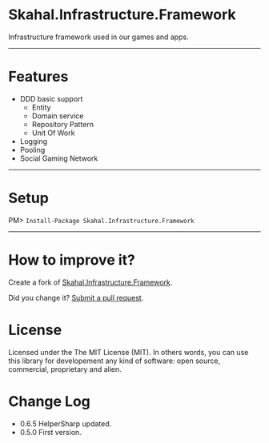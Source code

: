Skahal.Infrastructure.Framework
===============================

Infrastructure framework used in our games and apps.

--------

Features
===
- DDD basic support
	- Entity
	- Domain service
	- Repository Pattern
	- Unit Of Work
- Logging
- Pooling 
- Social Gaming Network

--------

Setup
===

PM> `Install-Package Skahal.Infrastructure.Framework` 		
 		
 
--------

How to improve it?
======

Create a fork of [Skahal.Infrastructure.Framework](https://github.com/skahal/Skahal.Infrastructure.Framework/fork). 

Did you change it? [Submit a pull request](https://github.com/skahal/Skahal.Infrastructure.Framework/pull/new/master).


License
======

Licensed under the The MIT License (MIT).
In others words, you can use this library for developement any kind of software: open source, commercial, proprietary and alien.


Change Log
======
- 0.6.5 HelperSharp updated. 
- 0.5.0 First version.


